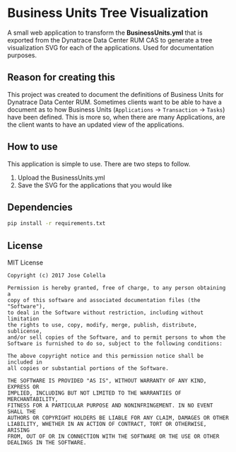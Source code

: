 # Business Units Tree Visualization

A small web application to transform the **BusinessUnits.yml** that is exported
from the Dynatrace Data Center RUM CAS to generate a tree visualization SVG for each
of the applications. Used for documentation purposes.

## Reason for creating this

This project was created to document the definitions of Business Units for
Dynatrace Data Center RUM. Sometimes clients want to be able to have a document
as to how Business Units (`Applications` -> `Transaction` -> `Tasks`) have been defined.
This is more so, when there are many Applications, are the client wants to have
an updated view of the applications.


## How to use

This application is simple to use. There are two steps to follow.

1. Upload the BusinessUnits.yml
2. Save the SVG for the applications that you would like

## Dependencies

```sh
pip install -r requirements.txt
```



## License

MIT License

    Copyright (c) 2017 Jose Colella

    Permission is hereby granted, free of charge, to any person obtaining a
    copy of this software and associated documentation files (the "Software"),
    to deal in the Software without restriction, including without limitation
    the rights to use, copy, modify, merge, publish, distribute, sublicense,
    and/or sell copies of the Software, and to permit persons to whom the
    Software is furnished to do so, subject to the following conditions:

    The above copyright notice and this permission notice shall be included in
    all copies or substantial portions of the Software.

    THE SOFTWARE IS PROVIDED "AS IS", WITHOUT WARRANTY OF ANY KIND, EXPRESS OR
    IMPLIED, INCLUDING BUT NOT LIMITED TO THE WARRANTIES OF MERCHANTABILITY,
    FITNESS FOR A PARTICULAR PURPOSE AND NONINFRINGEMENT. IN NO EVENT SHALL THE
    AUTHORS OR COPYRIGHT HOLDERS BE LIABLE FOR ANY CLAIM, DAMAGES OR OTHER
    LIABILITY, WHETHER IN AN ACTION OF CONTRACT, TORT OR OTHERWISE, ARISING
    FROM, OUT OF OR IN CONNECTION WITH THE SOFTWARE OR THE USE OR OTHER
    DEALINGS IN THE SOFTWARE.

